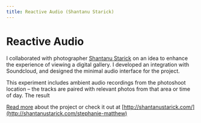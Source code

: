 ```yaml
---
title: Reactive Audio (Shantanu Starick)
---
```


# Reactive Audio

I collaborated with photographer [Shantanu Starick](http://shantanustarick.com/) on an idea to enhance the experience of viewing a digital gallery. I developed an integration with Soundcloud, and designed the minimal audio interface for the project.

This experiment includes ambient audio recordings from the photoshoot location – the tracks are paired with relevant photos from that area or time of day. The result

[Read more](http://shantanustarick.com/thoughts/2016/3/21/3fu5geelqf0g5uab960imne77ek95q) about the project or check it out at   [http://shantanustarick.com/](http://shantanustarick.com/stephanie-matthew)


<style>
  html:after {
    content: '';
    position: absolute;
    left: 0;
    right: 0;
    top: 0;
    height: 100vh;
    z-index: -1;
    opacity: .15;
    background: no-repeat center;
    background-size: cover;
    background-image: linear-gradient(hsla(210, 100%, 85%, 0) 85%, white),
                      url(http://static1.squarespace.com/static/50d4fa58e4b0e383f5b109d7/56e8dadf555986d4a99726fb/56e9012d0442627d03510323/1458110770344/Stephanie+%26+Matthew_0720.jpg?format=1500w);
  }

</style>
